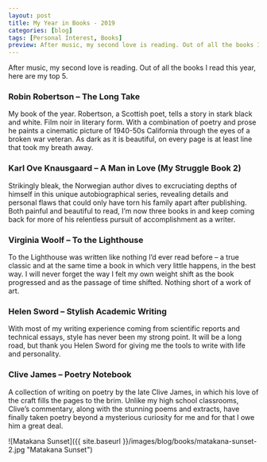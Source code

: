 ```yaml
---
layout: post
title: My Year in Books - 2019
categories: [blog]
tags: [Personal Interest, Books]
preview: After music, my second love is reading. Out of all the books I read this year, here are my top 5.
---
```


After music, my second love is reading. Out of all the books I read this year, here are my top 5.

### Robin Robertson – The Long Take
My book of the year. Robertson, a Scottish poet, tells a story in stark black and white. Film noir in literary form. With a combination of poetry and prose he paints a cinematic picture of 1940-50s California through the eyes of a broken war veteran. As dark as it is beautiful, on every page is at least line that took my breath away.

### Karl Ove Knausgaard – A Man in Love (My Struggle Book 2)
Strikingly bleak, the Norwegian author dives to excruciating depths of himself in this unique autobiographical series, revealing details and personal flaws that could only have torn his family apart after publishing. Both painful and beautiful to read, I’m now three books in and keep coming back for more of his relentless pursuit of accomplishment as a writer.

### Virginia Woolf – To the Lighthouse
To the Lighthouse was written like nothing I’d ever read before – a true classic and at the same time a book in which very little happens, in the best way. I will never forget the way I felt my own weight shift as the book progressed and as the passage of time shifted. Nothing short of a work of art.

### Helen Sword – Stylish Academic Writing
With most of my writing experience coming from scientific reports and technical essays, style has never been my strong point. It will be a long road, but thank you Helen Sword for giving me the tools to write with life and personality.

### Clive James – Poetry Notebook
A collection of writing on poetry by the late Clive James, in which his love of the craft fills the pages to the brim. Unlike my high school classrooms, Clive’s commentary, along with the stunning poems and extracts, have finally taken poetry beyond a mysterious curiosity for me and for that I owe him a great deal.

![Matakana Sunset]({{ site.baseurl }}/images/blog/books/matakana-sunset-2.jpg "Matakana Sunset")